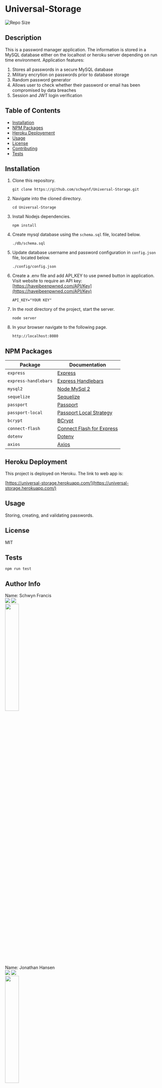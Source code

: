# Universal-Storage
 
![Repo Size](https://img.shields.io/github/repo-size/schwynf/Universal-Storage) <br> 
## Description <span id="d"></span> 
This is a password manager application. The information is stored in a MySQL database either on the localhost or heroku server depending on run time environment. Application features:
1. Stores all passwords in a secure MySQL database
1. Military encrytion on passwords prior to database storage
1. Random password generator
1. Allows user to check whether their password or email has been compromised by data breaches
1. Session and JWT login verification
    
## Table of Contents 
 <ul><li><a href="#i">Installation</a></li><li><a href="#npm">NPM Packages</a></li><li><a href="#heroku">Heroku Deployement</a></li><li><a href="#u">Usage</a></li><li><a href="#l">License</a></li><li><a href="#c">Contributing</a></li><li><a href="#t">Tests</a></li></ul> 
 
## Installation <span id="i"></span> 
1. Clone this repository.
    ```
    git clone https://github.com/schwynf/Universal-Storage.git
    ```
1. Navigate into the cloned directory.
    ```
    cd Universal-Storage
    ```
1. Install Nodejs dependencies.
    ```
    npm install
    ```
1. Create mysql database using the `schema.sql` file, located below.
    ```
    ./db/schema.sql
    ```
1. Update database username and password configuration in `config.json` file, located below.
    ```
    ./config/config.json
    ```
1. Create a .env file and add API_KEY to use pwned button in application. Visit website to require an API key: [https://haveibeenpwned.com/API/Key](https://haveibeenpwned.com/API/Key)
	 ```
    API_KEY="YOUR KEY"
    ```
1. In the root directory of the project, start the server.
    ```
    node server
    ```
1. In your browser navigate to the following page.
    ```
    http://localhost:8080

## NPM Packages <span id="npm"></span>

| Package | Documentation |
| ----------- | ----------- |
| `express` | [Express](https://www.npmjs.com/package/express) |
| `express-handlebars` | [Express Handlebars](https://www.npmjs.com/package/express-handlebars) |
| `mysql2` | [Node MySql 2](https://www.npmjs.com/package/mysql2) |
| `sequelize` | [Sequelize](https://www.npmjs.com/package/sequelize) |
| `passport` | [Passport](https://www.npmjs.com/package/passport) |
| `passport-local` | [Passport Local Strategy](https://www.npmjs.com/package/passport-local) |
| `bcrypt` | [BCrypt](https://www.npmjs.com/package/bcrypt) |
| `connect-flash` | [Connect Flash for Express](https://www.npmjs.com/package/connect-flash) |
| `dotenv` | [Dotenv](https://www.npmjs.com/package/dotenv) |
| `axios` | [Axios](https://www.npmjs.com/package/axios) |

## Heroku Deployment <span id="heroku"></span> 

This project is deployed on Heroku. The link to web app is:

[https://universal-storage.herokuapp.com/](https://universal-storage.herokuapp.com/)
 
## Usage <span id="u"></span> 
 Storing, creating, and validating passwords.
 
## License <span id="l"></span> 
MIT 
 
## Tests <span id="t"></span> 
 ```
 npm run test
 ```
 
## Author Info 
 
 Name: Schwyn Francis <br>
 <a href="https://github.com/Schwynf"><img src="https://img.shields.io/static/v1?label=Contact&message=Github&color=lightgrey" /></a>
 <a href="mailto:schwynf@gmail.com"><img src="https://img.shields.io/badge/Contact-Email%20Me!-lightgrey" /></a> <br>
 <img src="https://avatars.githubusercontent.com/u/59147321?" width="30%" />
 <br>
 
 Name: Jonathan Hansen <br>
 <a href="https://github.com/JonathanHansen98"><img src="https://img.shields.io/static/v1?label=Contact&message=Github&color=lightgrey" /></a>
 <a href="mailto:kriah0872@gmail.com"><img src="https://img.shields.io/badge/Contact-Email%20Me!-lightgrey" /></a> <br>
<img src="https://avatars.githubusercontent.com/u/58758929?" width="30%" />
 <br>
 
 Name: Tongtong Ding <br>
 <a href="https://github.com/tongtongding"><img src="https://img.shields.io/static/v1?label=Contact&message=Github&color=lightgrey" />  </a>
 <a href="mailto:tding7@asu.edu"><img src="https://img.shields.io/badge/Contact-Email%20Me!-lightgrey" /></a><br>
 <img src="https://avatars1.githubusercontent.com/u/59786540?" width="30%" />
